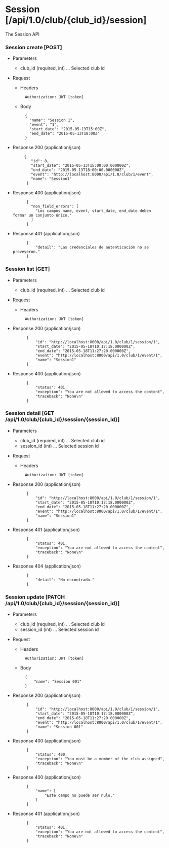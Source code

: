 # Session [/api/1.0/club/{club_id}/session]

The Session API

### Session create [POST]

+ Parameters
    + club_id (required, int) ... Selected club id

+ Request
    + Headers
    
            Authorization: JWT [token]

    + Body
        
            {
              "name": "Session 1",
              "event": "1",
              "start_date": "2015-05-13T15:00Z",
              "end_date": "2015-05-13T18:00Z"
            }
            
+ Response 200 (application/json)

           {
              "id": 8,
              "start_date": "2015-05-13T15:00:00.000000Z",
              "end_date": "2015-05-13T18:00:00.000000Z",
              "event": "http://localhost:8000/api/1.0/club/1/event",
              "name": "Session1"
            }

+ Response 400 (application/json)

            {
              "non_field_errors": [
                "Los campos name, event, start_date, end_date deben formar un conjunto único."
              ]
            }

+ Response 401 (application/json)

            {
                "detail": "Las credenciales de autenticación no se proveyeron."
            }

### Session list [GET]

+ Parameters
    + club_id (required, int) ... Selected club id

+ Request
    + Headers
    
            Authorization: JWT [token]

+ Response 200 (application/json)

            {
                "id": "http://localhost:8000/api/1.0/club/1/session/1",
                "start_date": "2015-05-18T10:17:18.000000Z",
                "end_date": "2015-05-18T11:27:20.000000Z",
                "event": "http://localhost:8000/api/1.0/club/1/event/1",
                "name": "Session1"
            }

+ Response 400 (application/json)

            {
                "status": 401,
                "exception": "You are not allowed to access the content",
                "traceback": "None\n"
            }

### Session detail [GET /api/1.0/club/{club_id}/session/{session_id}]

+ Parameters
    + club_id (required, int) ... Selected club id
    + session_id (int) ... Selected session id

+ Request
    + Headers
    
            Authorization: JWT [token]

+ Response 200 (application/json)

            {
                "id": "http://localhost:8000/api/1.0/club/1/session/1",
                "start_date": "2015-05-18T10:17:18.000000Z",
                "end_date": "2015-05-18T11:27:20.000000Z",
                "event": "http://localhost:8000/api/1.0/club/1/event/1",
                "name": "Session1"
            }

+ Response 401 (application/json)

            {
                "status": 401,
                "exception": "You are not allowed to access the content",
                "traceback": "None\n"
            }

+ Response 404 (application/json)

            {
                "detail": "No encontrado."
            }

### Session update [PATCH /api/1.0/club/{club_id}/session/{session_id}]

+ Parameters
    + club_id (required, int) ... Selected club id
    + session_id (int) ... Selected session id

+ Request
    + Headers
    
            Authorization: JWT [token]
    + Body

            {
                "name": "Session 001"
            }

+ Response 200 (application/json)

            {
                "id": "http://localhost:8000/api/1.0/club/1/session/1",
                "start_date": "2015-05-18T10:17:18.000000Z",
                "end_date": "2015-05-18T11:27:20.000000Z",
                "event": "http://localhost:8000/api/1.0/club/1/event/1",
                "name": "Session 001"
            }

+ Response 400 (application/json)

            {
                "status": 400,
                "exception": "You must be a member of the club assigned",
                "traceback": "None\n"
            }
            
+ Response 400 (application/json)

            {
                "name": [
                    "Este campo no puede ser nulo."
                ]
            }

+ Response 401 (application/json)

            {
                "status": 401,
                "exception": "You are not allowed to access the content",
                "traceback": "None\n"
            }
